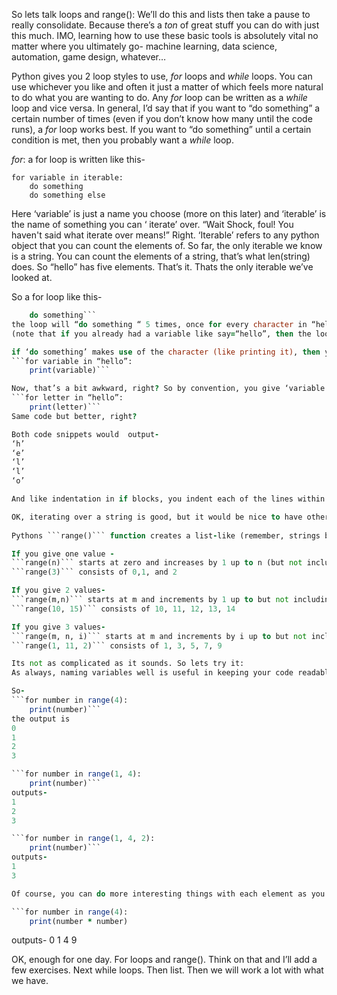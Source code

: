 So lets talk loops and range():
We’ll do this and lists then take a pause to really consolidate. Because there’s a *ton* of great stuff you can do with just this much. IMO, learning how to use these basic tools is absolutely vital no matter where you ultimately go- machine learning, data science, automation, game design, whatever…

Python gives you 2 loop styles to use, *for* loops and *while* loops. You can use whichever you like and often it just a matter of which feels more natural to do what you are wanting to do. Any *for* loop can be written as a *while* loop and vice versa. 
In general, I’d say that if you want to “do something” a certain number of times (even if you don’t know how many until the code runs), a *for* loop works best. If you want to “do something” until a certain condition is met, then you probably want a *while*  loop. 

*for*:
a for loop is written like this-
```
for variable in iterable:
	do something
	do something else
```
Here ‘variable’ is just a name you choose (more on this later) and ‘iterable’ is the name of something you can ‘ iterate’ over. 
“Wait Shock, foul! You haven't said what iterate over means!”
Right. ‘Iterable’ refers to any python object that you can count the elements of. So far, the only iterable we know is a string. You can count the elements of a string, that’s what len(string) does. So “hello” has five elements. 
That’s it. Thats the only iterable we’ve looked at. 

So a for loop like this-
```for variable in “hello”:
	do something```
the loop will “do something “ 5 times, once for every character in “hello” 
(note that if you already had a variable like say=“hello”, then the loop could begin as ```for variable in say:```

if ‘do something’ makes use of the character (like printing it), then you must use the same name as you began the loop with. As in-
```for variable in “hello”:
	print(variable)```

Now, that’s a bit awkward, right? So by convention, you give ‘variable’ a better name, here ‘letter’ would be a nice choice-
```for letter in “hello”:
	print(letter)```
Same code but better, right?

Both code snippets would  output- 
‘h’
‘e’
‘l’
‘l’
‘o’

And like indentation in if blocks, you indent each of the lines within the loop the same amount and then stop indenting when the loop code is done.

OK, iterating over a string is good, but it would be nice to have other objects to iterate over. Soon enough we’ll have many more but for now, lets just add one- a ‘range’.
 
Pythons ```range()``` function creates a list-like (remember, strings being ‘list-like’?) which is just a sequence of integers.  The syntax is identical to the ```randrange()``` function from the random module- you tell python where to begin, where to end and how many to increase by in each iteration.  In exactly that order

If you give one value -
```range(n)``` starts at zero and increases by 1 up to n (but not including n)
```range(3)``` consists of 0,1, and 2

If you give 2 values-
```range(m,n)``` starts at m and increments by 1 up to but not including  n
```range(10, 15)``` consists of 10, 11, 12, 13, 14

If you give 3 values-
```range(m, n, i)``` starts at m and increments by i up to but not including n
```range(1, 11, 2)``` consists of 1, 3, 5, 7, 9

Its not as complicated as it sounds. So lets try it:
As always, naming variables well is useful in keeping your code readable. When iterating through a sequence of integers, ’n’ or ‘number’ are good choices

So-
```for number in range(4):
	print(number)```
the output is 
0
1
2
3

```for number in range(1, 4):
	print(number)```
outputs-
1
2
3

```for number in range(1, 4, 2):
	print(number)```
outputs-
1
3

Of course, you can do more interesting things with each element as you iterate through the range

```for number in range(4):
	print(number * number)
```
outputs-
0
1
4
9

OK, enough for one day. For loops and range(). Think on that and I’ll add a few exercises. Next while loops. Then list. Then we will work a lot with what we have.
